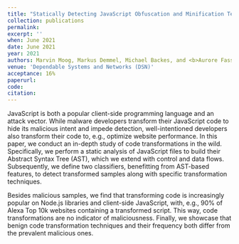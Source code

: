 ```yaml
---
title: "Statically Detecting JavaScript Obfuscation and Minification Techniques in the Wild"
collection: publications
permalink:
excerpt: ''
when: June 2021
date: June 2021
year: 2021
authors: Marvin Moog, Markus Demmel, Michael Backes, and <b>Aurore Fass</b>
venue: 'Dependable Systems and Networks (DSN)'
acceptance: 16%
paperurl:
code:
citation:
---
```

JavaScript is both a popular client-side programming language and an attack vector. While malware developers transform their JavaScript code to hide its malicious intent and impede detection, well-intentioned developers also transform their code to, e.g., optimize website performance. In this paper, we conduct an in-depth study of code transformations in the wild. Specifically, we perform a static analysis of JavaScript files to build their Abstract Syntax Tree (AST), which we extend with control and data flows. Subsequently, we define two classifiers, benefitting from AST-based features, to detect transformed samples along with specific transformation techniques.

Besides malicious samples, we find that transforming code is increasingly popular on Node.js libraries and client-side JavaScript, with, e.g., 90% of Alexa Top 10k websites containing a transformed script. This way, code transformations are no indicator of maliciousness. Finally, we showcase that benign code transformation techniques and their frequency both differ from the prevalent malicious ones.
